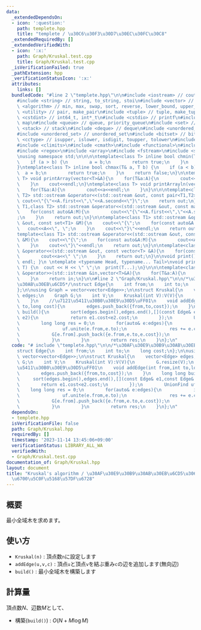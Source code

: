 ```yaml
---
data:
  _extendedDependsOn:
  - icon: ':question:'
    path: templete.hpp
    title: "templete / \u30C6\u30F3\u30D7\u30EC\u30FC\u30C8"
  _extendedRequiredBy: []
  _extendedVerifiedWith:
  - icon: ':x:'
    path: Graph/Kruskal.test.cpp
    title: Graph/Kruskal.test.cpp
  _isVerificationFailed: true
  _pathExtension: hpp
  _verificationStatusIcon: ':x:'
  attributes:
    links: []
  bundledCode: "#line 2 \"templete.hpp\"\n\n#include <iostream> // cout, endl, cin\n\
    #include <string> // string, to_string, stoi\n#include <vector> // vector\n#include\
    \ <algorithm> // min, max, swap, sort, reverse, lower_bound, upper_bound\n#include\
    \ <utility> // pair, make_pair\n#include <tuple> // tuple, make_tuple\n#include\
    \ <cstdint> // int64_t, int*_t\n#include <cstdio> // printf\n#include <map> //\
    \ map\n#include <queue> // queue, priority_queue\n#include <set> // set\n#include\
    \ <stack> // stack\n#include <deque> // deque\n#include <unordered_map> // unordered_map\n\
    #include <unordered_set> // unordered_set\n#include <bitset> // bitset\n#include\
    \ <cctype> // isupper, islower, isdigit, toupper, tolower\n#include <iomanip>\n\
    #include <climits>\n#include <cmath>\n#include <functional>\n#include <numeric>\n\
    #include <regex>\n#include <array>\n#include <fstream>\n#include <sstream>\n\n\
    \nusing namespace std;\n\n\n\ntemplate<class T> inline bool chmin(T& a, T b) {\n\
    \    if (a > b) {\n        a = b;\n        return true;\n    }\n    return false;\n\
    }\ntemplate<class T> inline bool chmax(T& a, T b) {\n    if (a < b) {\n      \
    \  a = b;\n        return true;\n    }\n    return false;\n}\n\ntemplate<class\
    \ T> void printArray(vector<T>&A){\n    for(T&a:A){\n        cout<<a<<\" \";\n\
    \    }\n    cout<<endl;\n}\ntemplate<class T> void printArrayln(vector<T>&A){\n\
    \    for(T&a:A){\n        cout<<a<<endl;\n    }\n}\n\n\ntemplate<class T1,class\
    \ T2> std::ostream &operator<<(std::ostream &out, const pair<T1,T2> &A){\n   \
    \ cout<<\"{\"<<A.first<<\",\"<<A.second<<\"}\";\n    return out;\n}\n\ntemplate<class\
    \ T1,class T2> std::ostream &operator<<(std::ostream &out, const map<T1,T2> &M){\n\
    \    for(const auto&A:M){\n        cout<<\"{\"<<A.first<<\",\"<<A.second<<\"}\"\
    ;\n    }\n    return out;\n}\n\ntemplate<class T1> std::ostream &operator<<(std::ostream\
    \ &out, const set<T1> &M){\n    cout<<\"{\";\n    for(const auto&A:M){\n     \
    \   cout<<A<<\", \";\n    }\n    cout<<\"}\"<<endl;\n    return out;\n}\n\n\n\
    template<class T1> std::ostream &operator<<(std::ostream &out, const multiset<T1>\
    \ &M){\n    cout<<\"{\";\n    for(const auto&A:M){\n        cout<<A<<\", \";\n\
    \    }\n    cout<<\"}\"<<endl;\n    return out;\n}\n\ntemplate<class T> std::ostream\
    \ &operator<<(std::ostream &out, const vector<T> &A){\n    for(const T &a:A){\n\
    \        cout<<a<<\" \";\n    }\n    return out;\n}\n\nvoid print() { cout <<\
    \ endl; }\n \ntemplate <typename Head, typename... Tail>\nvoid print(Head H, Tail...\
    \ T) {\n  cout << H << \" \";\n  print(T...);\n}\n\n\ntemplate<class T> std::istream\
    \ &operator>>(std::istream &in,vector<T>&A){\n    for(T&a:A){\n        std::cin>>a;\n\
    \    }\n    return in;\n}\n\n#line 2 \"Graph/Kruskal.hpp\"\n\n/*\u30AF\u30E9\u30B9\
    \u30AB\u30EB\u6CD5*/\nstruct Edge{\n    int from;\n    int to;\n    long cost;\n\
    };\n\nusing Graph = vector<vector<Edge>>;\n\nstruct Kruskal{\n    vector<Edge>\
    \ edges;\n    Graph G;\n    int V;\n    Kruskal(int V):V(V){\n        G.resize(V);\n\
    \    }\n    //\u7121\u5411\u30B0\u30E9\u30D5\uFF01\n    void addEdge(int from,int\
    \ to,long cost){\n        edges.push_back({from,to,cost});\n    }\n    long long\
    \ build(){\n        sort(edges.begin(),edges.end(),[](const Edge& e1,const Edge&\
    \ e2){\n            return e1.cost<e2.cost;\n        });\n        UnionFind uf(V);\n\
    \        long long res = 0;\n        for(auto& e:edges){\n            if(!uf.same(e.from,e.to)){\n\
    \                uf.unite(e.from,e.to);\n                res += e.cost;\n    \
    \            G[e.from].push_back({e.from,e.to,e.cost});\n                G[e.to].push_back({e.to,e.from,e.cost});\n\
    \            }\n        }\n        return res;\n    }\n};\n"
  code: "# include \"templete.hpp\"\n\n/*\u30AF\u30E9\u30B9\u30AB\u30EB\u6CD5*/\n\
    struct Edge{\n    int from;\n    int to;\n    long cost;\n};\n\nusing Graph =\
    \ vector<vector<Edge>>;\n\nstruct Kruskal{\n    vector<Edge> edges;\n    Graph\
    \ G;\n    int V;\n    Kruskal(int V):V(V){\n        G.resize(V);\n    }\n    //\u7121\
    \u5411\u30B0\u30E9\u30D5\uFF01\n    void addEdge(int from,int to,long cost){\n\
    \        edges.push_back({from,to,cost});\n    }\n    long long build(){\n   \
    \     sort(edges.begin(),edges.end(),[](const Edge& e1,const Edge& e2){\n    \
    \        return e1.cost<e2.cost;\n        });\n        UnionFind uf(V);\n    \
    \    long long res = 0;\n        for(auto& e:edges){\n            if(!uf.same(e.from,e.to)){\n\
    \                uf.unite(e.from,e.to);\n                res += e.cost;\n    \
    \            G[e.from].push_back({e.from,e.to,e.cost});\n                G[e.to].push_back({e.to,e.from,e.cost});\n\
    \            }\n        }\n        return res;\n    }\n};\n"
  dependsOn:
  - templete.hpp
  isVerificationFile: false
  path: Graph/Kruskal.hpp
  requiredBy: []
  timestamp: '2023-11-14 13:45:06+09:00'
  verificationStatus: LIBRARY_ALL_WA
  verifiedWith:
  - Graph/Kruskal.test.cpp
documentation_of: Graph/Kruskal.hpp
layout: document
title: "Kruskal's algorithm / \u30AF\u30E9\u30B9\u30AB\u30EB\u6CD5\u306B\u3088\u308B\
  \u6700\u5C0F\u5168\u57DF\u6728"
---
```


## 概要
最小全域木を求めます。

## 使い方
- `Kruskal(n)` : 頂点数`n`に設定します
- `addEdge(u,v,c)` : 頂点`u`と頂点`v`を結ぶ重み`c`の辺を追加します(無向辺)
- `build()` : 最小全域木を構築します

## 計算量
頂点数$N$、辺数$M$として、
- 構築(`build()`) : $O(N + M\log M)$
